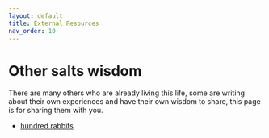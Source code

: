 ```yaml
---
layout: default
title: External Resources
nav_order: 10
---
```


# Other salts wisdom
There are many others who are already living this life, some are writing about their own experiences and have their own wisdom to share, this page is for sharing them with you.


- [hundred rabbits](https://100r.co/site/home.html)
